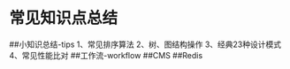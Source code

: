 # 常见知识点总结
##小知识总结-tips
    1、常见排序算法
    2、树、图结构操作
    3、经典23种设计模式
    4、常见性能比对
##工作流-workflow
##CMS
##Redis

